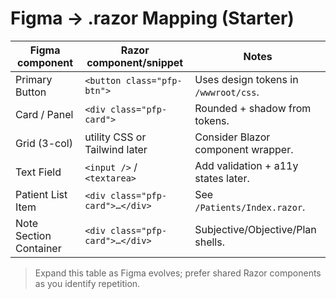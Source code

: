 # Figma → .razor Mapping (Starter)

| Figma component            | Razor component/snippet           | Notes                                  |
|---------------------------|-----------------------------------|----------------------------------------|
| Primary Button            | `<button class="pfp-btn">`        | Uses design tokens in `/wwwroot/css`.  |
| Card / Panel              | `<div class="pfp-card">`          | Rounded + shadow from tokens.          |
| Grid (3-col)              | utility CSS or Tailwind later     | Consider Blazor component wrapper.     |
| Text Field                | `<input />` / `<textarea>`        | Add validation + a11y states later.    |
| Patient List Item         | `<div class="pfp-card">…</div>`   | See `/Patients/Index.razor`.           |
| Note Section Container    | `<div class="pfp-card">…</div>`   | Subjective/Objective/Plan shells.      |

> Expand this table as Figma evolves; prefer shared Razor components as you identify repetition.
